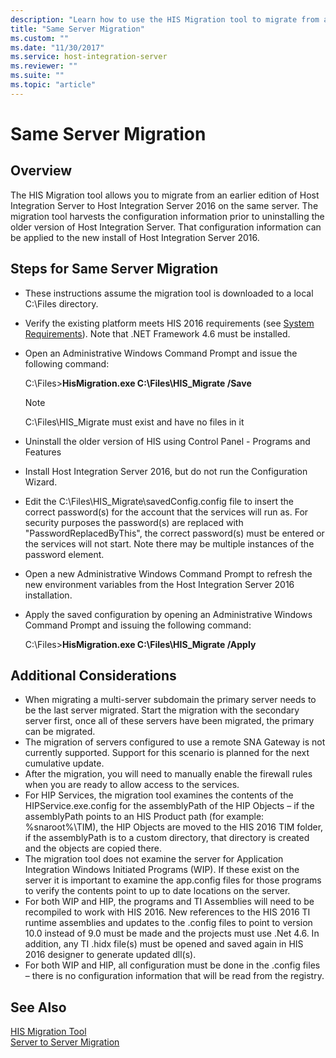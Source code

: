 ```yaml
---
description: "Learn how to use the HIS Migration tool to migrate from an earlier edition of Host Integration Server to Host Integration Server 2016 on the same server."
title: "Same Server Migration"
ms.custom: ""
ms.date: "11/30/2017"
ms.service: host-integration-server
ms.reviewer: ""
ms.suite: ""
ms.topic: "article"
---
```

# Same Server Migration

## Overview

The HIS Migration tool allows you to migrate from an earlier edition of Host Integration Server to Host Integration Server 2016 on the same server. The migration tool harvests the configuration information prior to uninstalling the older version of Host Integration Server. That configuration information can be applied to the new install of Host Integration Server 2016.

## Steps for Same Server Migration
- These instructions assume the migration tool is downloaded to a local C:\Files directory.
- Verify the existing platform meets HIS 2016 requirements (see [System Requirements](../install-and-config-guides/system-requirements.md)). Note that .NET Framework 4.6 must be installed.
- Open an Administrative Windows Command Prompt and issue the following command:

    C:\Files>**HisMigration.exe C:\Files\HIS_Migrate /Save**   
    
    > [!NOTE]  
    > C:\Files\HIS_Migrate must exist and have no files in it  

- Uninstall the older version of HIS using Control Panel - Programs and Features
- Install Host Integration Server 2016, but do not run the Configuration Wizard.
- Edit the C:\Files\HIS_Migrate\savedConfig.config file to insert the correct password(s) for the account that the services will run as. For security purposes the password(s) are replaced with "PasswordReplacedByThis", the correct password(s) must be entered or the services will not start.  Note there may be multiple instances of the password element.
- Open a new Administrative Windows Command Prompt to refresh the new environment variables from the Host Integration Server 2016 installation.
- Apply the saved configuration by opening an Administrative Windows Command Prompt and issuing the following command: 

   C:\Files>**HisMigration.exe C:\Files\HIS_Migrate /Apply**

## Additional Considerations
- When migrating a multi-server subdomain the primary server needs to be the last server migrated.  Start the migration with the secondary server first, once all of these servers have been migrated, the primary can be migrated.  
- The migration of servers configured to use a remote SNA Gateway is not currently supported.  Support for this scenario is planned for the next cumulative update.   
- After the migration, you will need to manually enable the firewall rules when you are ready to allow access to the services.  
- For HIP Services, the migration tool examines the contents of the HIPService.exe.config for the assemblyPath of the HIP Objects – if the assemblyPath points to an HIS Product path (for example: %snaroot%\TIM), the HIP Objects are moved to the HIS 2016 TIM folder, if the assemblyPath is to a custom directory, that directory is created and the objects are copied there.
- The migration tool does not examine the server for Application Integration Windows Initiated Programs (WIP). If these exist on the server it is important to examine the app.config files for those programs to verify the contents point to up to date locations on the server.
- For both WIP and HIP, the programs and TI Assemblies will need to be recompiled to work with HIS 2016. New references to the HIS 2016 TI runtime assemblies and updates to the .config files to point to version 10.0 instead of 9.0 must be made and the projects must use .Net 4.6. In addition, any TI .hidx file(s) must be opened and saved again in HIS 2016 designer to generate updated dll(s).
- For both WIP and HIP, all configuration must be done in the .config files – there is no configuration information that will be read from the registry.

## See Also
[HIS Migration Tool](../install-and-config-guides/his-migration-tool.md)  
[Server to Server Migration](../install-and-config-guides/server-to-server-migration.md)
